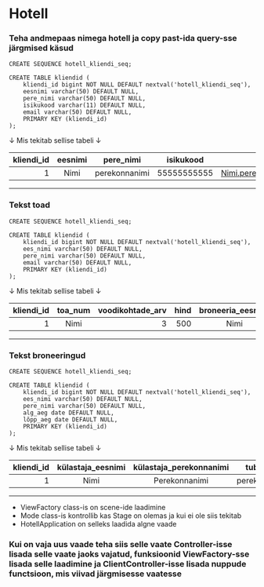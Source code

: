 # Hotell

### Teha andmepaas nimega hotell ja copy past-ida query-sse järgmised käsud

```
CREATE SEQUENCE hotell_kliendi_seq;

CREATE TABLE kliendid (
	kliendi_id bigint NOT NULL DEFAULT nextval('hotell_kliendi_seq'),
	eesnimi varchar(50) DEFAULT NULL,
	pere_nimi varchar(50) DEFAULT NULL,
	isikukood varchar(11) DEFAULT NULL,
	email varchar(50) DEFAULT NULL,
	PRIMARY KEY (kliendi_id)
);
```

 &#8595; Mis tekitab sellise tabeli &#8595;

| kliendi_id | eesnimi       | pere_nimi     | isikukood   | email                   |
| ----------:|:-------------:|:-------------:|:-----------:|:-----------------------:|
| 1          | Nimi          | perekonnanimi | 55555555555 | Nimi.perekond@gmail.com |
---
### Tekst toad
```
CREATE SEQUENCE hotell_kliendi_seq;

CREATE TABLE kliendid (
	kliendi_id bigint NOT NULL DEFAULT nextval('hotell_kliendi_seq'),
	ees_nimi varchar(50) DEFAULT NULL,
	pere_nimi varchar(50) DEFAULT NULL,
	email varchar(50) DEFAULT NULL,
	PRIMARY KEY (kliendi_id)
);
```

&#8595; Mis tekitab sellise tabeli &#8595;

| kliendi_id | toa_num       | voodikohtade_arv | hind | broneeria_eesnimi | broneeria_perekonnanimi |
| ----------:|:-------------:|-----------------:|-----:|:-----------------:|:-----------------------:|
| 1          | Nimi          | 3                | 500  | Nimi		   | Perekonnanimi	     |
---
### Tekst broneeringud
```
CREATE SEQUENCE hotell_kliendi_seq;

CREATE TABLE kliendid (
	kliendi_id bigint NOT NULL DEFAULT nextval('hotell_kliendi_seq'),
	ees_nimi varchar(50) DEFAULT NULL,
	pere_nimi varchar(50) DEFAULT NULL,
	alg_aeg date DEFAULT NULL,
	lõpp_aeg date DEFAULT NULL,
	PRIMARY KEY (kliendi_id)
);
```
&#8595; Mis tekitab sellise tabeli &#8595;

| kliendi_id | külastaja_eesnimi| külastaja_perekonnanimi | tuba          | alg_aeg    | lõpp_aeg   |
| ----------:|:----------------:|:-----------------------:|:-------------:|:----------:|:----------:|
| 1          | Nimi             | Perekonnanimi		  | perekond      | DD.MM.YYYY | DD.MM.YYYY |

***

- ViewFactory class-is on scene-ide laadimine
- Mode class-is kontrollib kas Stage on olemas ja kui ei ole siis tekitab
- HotellApplication on selleks laadida algne vaade

### Kui on vaja uus vaade teha siis selle vaate Controller-isse lisada selle vaate jaoks vajatud, funksioonid ViewFactory-sse lisada selle laadimine ja ClientController-isse lisada nuppude functsioon, mis viivad järgmisesse vaatesse

